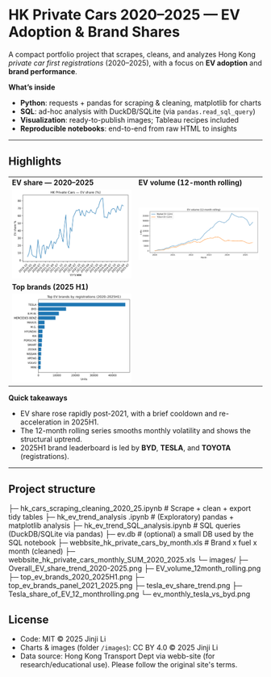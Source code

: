 # HK Private Cars 2020–2025 — EV Adoption & Brand Shares

A compact portfolio project that scrapes, cleans, and analyzes Hong Kong *private car first registrations* (2020–2025), with a focus on **EV adoption** and **brand performance**.

**What’s inside**

- **Python**: requests + pandas for scraping & cleaning, matplotlib for charts  
- **SQL**: ad-hoc analysis with DuckDB/SQLite (via `pandas.read_sql_query`)  
- **Visualization**: ready-to-publish images; Tableau recipes included  
- **Reproducible notebooks**: end-to-end from raw HTML to insights

---

## Highlights

|  |  |
|---|---|
| **EV share — 2020–2025** | **EV volume (12-month rolling)** |
| ![EV share](images/Overall_EV_share_trend_2020-2025.png) | ![EV volume 12m](images/EV_volume_12month_rolling.png) |
| **Top brands (2025 H1)** |  |
| ![Top brands 2025H1](images/top_ev_brands_2020_2025H1.png) |  |


**Quick takeaways**
- EV share rose rapidly post-2021, with a brief cooldown and re-acceleration in 2025H1.  
- The 12-month rolling series smooths monthly volatility and shows the structural uptrend.  
- 2025H1 brand leaderboard is led by **BYD**, **TESLA**, and **TOYOTA** (registrations).

---

## Project structure
├─ hk_cars_scraping_cleaning_2020_25.ipynb # Scrape + clean + export tidy tables
├─ hk_ev_trend_analysis .ipynb # (Exploratory) pandas + matplotlib analysis
├─ hk_ev_trend_SQL_analysis.ipynb # SQL queries (DuckDB/SQLite via pandas)
├─ ev.db # (optional) a small DB used by the SQL notebook
├─ webbsite_hk_private_cars_by_month.xls # Brand x fuel x month (cleaned)
├─ webbsite_hk_private_cars_monthly_SUM_2020_2025.xls
└─ images/
├─ Overall_EV_share_trend_2020-2025.png
├─ EV_volume_12month_rolling.png
├─ top_ev_brands_2020_2025H1.png
├─ top_ev_brands_panel_2021_2025.png
├─ tesla_ev_share_trend.png
├─ Tesla_share_of_EV_12_monthrolling.png
└─ ev_monthly_tesla_vs_byd.png
## License
- Code: MIT © 2025 Jinji Li
- Charts & images (folder `/images`): CC BY 4.0 © 2025 Jinji Li
- Data source: Hong Kong Transport Dept via webb-site (for research/educational use). Please follow the original site's terms.
